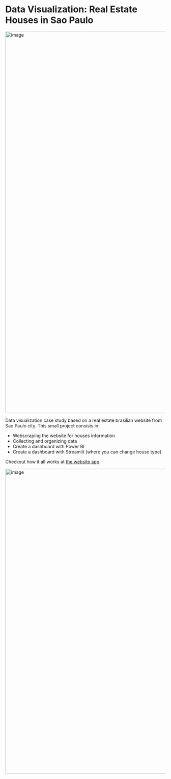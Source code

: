 # Data Visualization: Real Estate Houses in Sao Paulo

<img width="1200" alt="image" src="https://user-images.githubusercontent.com/114782592/234674875-21c4b15e-2d28-465e-85b6-9d2ee1bcaf18.png">

Data visualization case study based on a real estate brasilian website from Sao Paulo city.
This small project consists in:

- Webscraping the website for houses information
- Collecting and organizing data
- Create a dashboard with Power BI
- Create a dashboard with Streamlit (where you can change house type)

Checkout how it all works at [the website app](https://sofiammatias-data-visu-data-visualization-with-streamlit-e6zpc9.streamlit.app/).

<a href="https://sofiammatias-data-visu-data-visualization-with-streamlit-e6zpc9.streamlit.app/"><img width="959" alt="image" src="https://user-images.githubusercontent.com/114782592/232308055-85506955-b109-429a-bb43-5dc417ffacec.png"></a>
